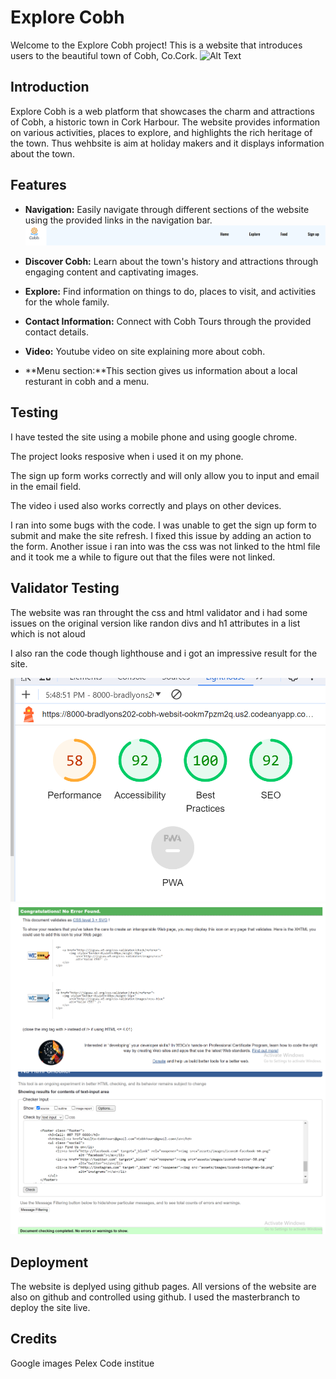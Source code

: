 # Explore Cobh

Welcome to the Explore Cobh project! This is a website that introduces users to the beautiful town of Cobh, Co.Cork.
![Alt Text](assets/Readmeimages/main.PNG)





## Introduction

Explore Cobh is a web platform that showcases the charm and attractions of Cobh, a historic town in Cork Harbour. The website provides information on various activities, places to explore, and highlights the rich heritage of the town. Thus wehbsite is aim at holiday makers and it displays information about the town. 

## Features

- **Navigation:** Easily navigate through different sections of the website using the provided links in the navigation bar.
  ![Alt Text](assets/Readmeimages/nav%20bar.PNG)


- **Discover Cobh:** Learn about the town's history and attractions through engaging content and captivating images.

- **Explore:** Find information on things to do, places to visit, and activities for the whole family.

- **Contact Information:** Connect with Cobh Tours through the provided contact details.

- **Video:** Youtube video on site explaining more about cobh.

- **Menu section:**This section gives us information about a local resturant in cobh and a menu.

## Testing
I have tested the site using a mobile phone and using google chrome.

The project looks resposive when i used it on my phone. 

The sign up form works correctly and will only allow you to input and email in the email field.

The video i used also works correctly and plays on other devices. 

I ran into some bugs with the code. I was unable to get the sign up form to submit and make the site refresh. I fixed this issue by adding an action to the form. Another issue i ran into was the css was not linked to the html file and it took me a while to figure out that the files were not linked. 

## Validator Testing
The website was ran throught the css and html validator and i had some issues on the original version like randon divs and h1 attributes in a list which is not aloud

I also ran the code though lighthouse and i got an impressive result for the site.

![Alt Text](assets/Readmeimages/lighthouse.PNG)
![Alt Text](assets/Readmeimages/w3c.PNG)
![Alt Text](assets/Readmeimages/Capture.PNG)


## Deployment
The website is deplyed using github pages. All versions of the website are also on github and controlled using github. I used the masterbranch to deploy the site live. 

## Credits
Google images 
Pelex 
Code institue











